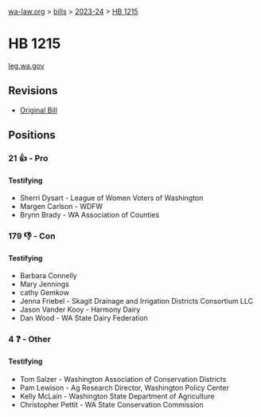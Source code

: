 [wa-law.org](/) > [bills](/bills/) > [2023-24](/bills/2023-24) > [HB 1215](/bills/2023-24/hb/1215/)

# HB 1215
[leg.wa.gov](https://app.leg.wa.gov/billsummary?BillNumber=1215&Year=2023&Initiative=false)

## Revisions
* [Original Bill](1/)

## Positions
### 21 👍 - Pro
#### Testifying
* Sherri Dysart - League of Women Voters of Washington
* Margen Carlson - WDFW
* Brynn Brady - WA Association of Counties

### 179 👎 - Con
#### Testifying
* Barbara Connelly
* Mary Jennings
* cathy Gemkow
* Jenna Friebel - Skagit Drainage and Irrigation Districts Consortium LLC
* Jason Vander Kooy - Harmony Dairy
* Dan Wood - WA State Dairy Federation

### 4 ❓ - Other
#### Testifying
* Tom Salzer - Washington Association of Conservation Districts
* Pam Lewison - Ag Research Director, Washington Policy Center
* Kelly McLain - Washington State Department of Agriculture
* Christopher Pettit - WA State Conservation Commission
